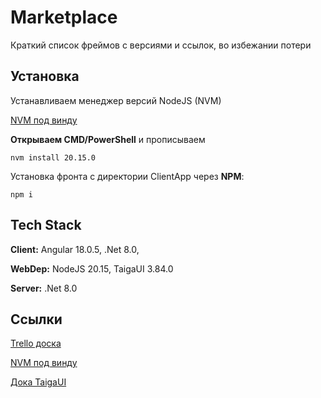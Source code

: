 
# Marketplace

Краткий список фреймов с версиями и ссылок, во избежании потери


## Установка

Устанавливаем менеджер версий NodeJS (NVM)

[NVM под винду](https://github.com/coreybutler/nvm-windows/releases/download/1.1.12/nvm-setup.exe)

**Открываем CMD/PowerShell** и прописываем 
```
nvm install 20.15.0
```

Установка фронта с директории ClientApp через **NPM**:

```
npm i
```
    
## Tech Stack

**Client:** Angular 18.0.5, .Net 8.0,

**WebDep:** NodeJS 20.15, TaigaUI 3.84.0

**Server:** .Net 8.0


## Ссылки

[Trello доска](https://trello.com/invite/b/oxx5FA0R/ATTIc19c3499bcf48de8f1a71221c7d6da9345C20AD0/marketplace)

[NVM под винду](https://github.com/coreybutler/nvm-windows/releases/download/1.1.12/nvm-setup.exe)

[Дока TaigaUI](https://taiga-ui.dev/getting-started)
